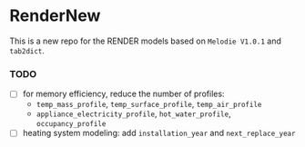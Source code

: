 # RenderNew

This is a new repo for the RENDER models based on `Melodie V1.0.1` and `tab2dict`.

### TODO
 - [ ] for memory efficiency, reduce the number of profiles: 
    - `temp_mass_profile`, `temp_surface_profile`, `temp_air_profile`
    - `appliance_electricity_profile`, `hot_water_profile`, `occupancy_profile`
 - [ ] heating system modeling: add `installation_year` and `next_replace_year`
